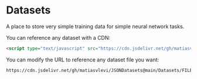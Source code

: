 # Datasets
A place to store very simple training data for simple neural network tasks.

You can reference any dataset with a CDN:

```html
<script type="text/javascript" src="https://cdn.jsdelivr.net/gh/matiasvlevi/JSONDatasets@main/Datasets/COUNT4bit.js"></script>
```

You can modify the URL to reference any dataset file you want:
```html
https://cdn.jsdelivr.net/gh/matiasvlevi/JSONDatasets@main/Datasets/FILENAME.js
```

